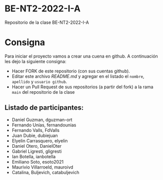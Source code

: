 # BE-NT2-2022-I-A

Repositorio de la clase BE-NT2-2022-I-A

# Consigna

Para iniciar el proyecto vamos a crear una cuena en github. A continuación les dejo la siguiente consigna:

- Hacer FORK de este repositorio (con sus cuentas github).
- Editar este archivo _README.md_ y agregar en el listado el `nombre`, `apellido` y `usuario github`.
- Hacer un Pull Request de sus repositorios (a partir del fork) a la rama `main` del repositorio de la clase


## Listado de participantes:

- Daniel Guzman, dguzman-ort
- Fernando Unías, fernandounias
- Fernando Valls, FdValls 
- Juan Dubie, dubiejuan
- Elyelin Carrasquero, elyelin
- Daniel Otero, DanielOter
- Gabriel Ligresti, gligresti
- Ian Botella, ianbotella
- Emiliano Soto, esoto2021
- Maurivio Villarroeld, mauroivd
- Catalina, Buljevich, catabuljevich
